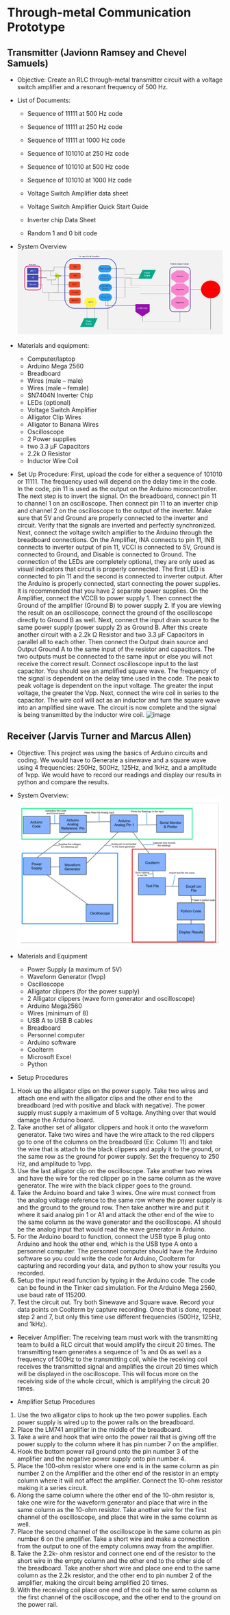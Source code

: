 # Through-metal Communication Prototype

## Transmitter (Javionn Ramsey and Chevel Samuels)

- Objective: Create an RLC through-metal transmitter circuit with a voltage switch amplifier and a resonant frequency of 500 Hz.
- List of Documents:

  - Sequence of 11111 at 500 Hz code

  - Sequence of 11111 at 250 Hz code

  - Sequence of 11111 at 1000 Hz code

  - Sequence of 101010 at 250 Hz code

  - Sequence of 101010 at 500 Hz code

  - Sequence of 101010 at 1000 Hz code

  - Voltage Switch Amplifier data sheet

  - Voltage Switch Amplifier Quick Start Guide

  - Inverter chip Data Sheet

  - Random 1 and 0 bit code

- System Overview ![alt text](https://github.com/CCCS-Team/Through-metal-Communication-Prototype/blob/main/imag/sys11.png)
- Materials and equipment:

  - Computer/laptop
  - Arduino Mega 2560
  - Breadboard
  - Wires (male – male)
  - Wires (male – female)
  - SN7404N Inverter Chip
  - LEDs (optional)
  - Voltage Switch Amplifier
  - Alligator Clip Wires
  - Alligator to Banana Wires
  - Oscilloscope
  - 2 Power supplies
  - two 3.3 μF Capacitors
  - 2.2k Ω Resistor
  - Inductor Wire Coil



- Set Up Procedure: First, upload the code for either a sequence of 101010 or 11111. The frequency used will depend on the delay time in the code. In the code, pin 11 is used as the output on the Arduino microcontroller. The next step is to invert the signal. On the breadboard, connect pin 11 to channel 1 on an oscilloscope. Then connect pin 11 to an inverter chip and channel 2 on the oscilloscope to the output of the inverter. Make sure that 5V and Ground are properly connected to the inverter and circuit. Verify that the signals are inverted and perfectly synchronized. Next, connect the voltage switch amplifier to the Arduino through the breadboard connections.  On the Amplifier, INA connects to pin 11, INB connects to inverter output of pin 11, VCCI is connected to 5V, Ground is connected to Ground, and Disable is connected to Ground.  The connection of the LEDs are completely optional, they are only used as visual indicators that circuit is properly connected. The first LED is connected to pin 11 and the second is connected to inverter output. After the Arduino is properly connected, start connecting the power supplies. It is recommended that you have 2 separate power supplies. On the Amplifier, connect the VCCB to power supply 1. Then connect the Ground of the amplifier (Ground B) to power supply 2. If you are viewing the result on an oscilloscope, connect the ground of the oscilloscope directly to Ground B as well. Next, connect the input drain source to the same power supply (power supply 2)  as Ground B. After this create another circuit with a 2.2k Ω Resistor and two 3.3 μF Capacitors in parallel all to each other. Then connect the Output drain source and Output Ground A to the same input of the resistor and capacitors. The two outputs must be connected to the same input or else you will not receive the correct result. Connect oscilloscope input to the last capacitor. You should see an amplified square wave. The frequency of the signal is dependent on the delay time used in the code. The peak to peak voltage is dependent on the input voltage. The greater the input voltage, the greater the Vpp. Next, connect the wire coil in series to the capacitor. The wire coil will act as an inductor and turn the square wave into an amplified sine wave. The circuit is now complete and the signal is being transmitted by the inductor wire coil. 
![image](https://user-images.githubusercontent.com/109627536/179872736-6657a340-f1ff-4827-ad2b-c07c5ae490c2.png)


## Receiver (Jarvis Turner and Marcus Allen)

- Objective: This project was using the basics of Arduino circuits and coding. We would have to Generate a sinewave and a square wave using 4 frequencies: 250Hz, 500Hz, 125Hz, and 1kHz, and a amplitude of 1vpp. We would have to record our readings and display our results in python and compare the results.
- System Overview:![alt text](https://github.com/CCCS-Team/Through-metal-Communication-Prototype/blob/main/imag/sys4.png)
- Materials and Equipment

  - Power Supply (a maximum of 5V)
  - Waveform Generator (1vpp)
  - Oscilloscope
  - Alligator clippers (for the power supply)
  - 2 Alligator clippers (wave form generator and oscilloscope)
  - Arduino Mega2560
  - Wires (minimum of 8)
  - USB A to USB B cables
  - Breadboard
  - Personnel computer 
  - Arduino software
  - Coolterm
  - Microsoft Excel
  - Python

- Setup Procedures

1.	Hook up the alligator clips on the power supply. Take two wires and attach one end with the alligator clips and the other end to the breadboard (red with positive and black with negative). The power supply must supply a maximum of 5 voltage. Anything over that would damage the Arduino board.
2.	Take another set of alligator clippers and hook it onto the waveform generator. Take two wires and have the wire attack to the red clippers go to one of the columns on the breadboard (Ex: Column 11) and take the wire that is attach to the black clippers and apply it to the ground, or the same row as the ground for power supply. Set the frequency to 250 Hz, and amplitude to 1vpp.
3.	Use the last alligator clip on the oscilloscope. Take another two wires and have the wire for the red clipper go in the same column as the wave generator. The wire with the black clipper goes to the ground.
4.	Take the Arduino board and take 3 wires. One wire must connect from the analog voltage reference to the same row where the power supply is and the ground to the ground row. Then take another wire and put it where it said analog pin 1 or A1 and attack the other end of the wire to the same column as the wave generator and the oscilloscope. A1 should be the analog input that would read the wave generator in Arduino.
5.	For the Arduino board to function, connect the USB type B plug onto Arduino and hook the other end, which is the USB type A onto a personnel computer. The personnel computer should have the Arduino software so you could write the code for Arduino, Coolterm for capturing and recording your data, and python to show your results you recorded.
6.	Setup the input read function by typing in the Arduino code. The code can be found in the Tinker cad simulation. For the Arduino Mega 2560, use baud rate of 115200.
7.	Test the circuit out. Try both Sinewave and Square wave. Record your data points on Coolterm by capture recording. Once that is done, repeat step 2 and 7, but only this time use different frequencies (500Hz, 125Hz, and 1kHz).

- Receiver Amplifier: The receiving team must work with the transmitting team to build a RLC circuit that would amplify the circuit 20 times. The transmitting team generates a sequence of 1s and 0s as well as a frequency of 500Hz to the transmitting coil, while the receiving coil receives the transmitted signal and amplifies the circuit 20 times which will be displayed in the oscilloscope. This will focus more on the receiving side of the whole circuit, which is amplifying the circuit 20 times.

- Amplifier Setup Procedures

1.	Use the two alligator clips to hook up the two power supplies. Each power supply is wired up to the power rails on the breadboard.
2.	Place the LM741 amplifier in the middle of the breadboard.
3.	Take a wire and hook that wire onto the power rail that is giving off the power supply to the column where it has pin number 7 on the amplifier.
4.	Hook the bottom power rail ground onto the pin number 3 of the amplifier and the negative power supply onto pin number 4.
5.	Place the 100-ohm resistor where one end is in the same column as pin number 2 on the Amplifier and the other end of the resistor in an empty column where it will not affect the amplifier. Connect the 10-ohm resistor making it a series circuit. 
6.	Along the same column where the other end of the 10-ohm resistor is, take one wire for the waveform generator and place that wire in the same column as the 10-ohm resistor. Take another wire for the first channel of the oscilloscope, and place that wire in the same column as well. 
7.	Place the second channel of the oscilloscope in the same column as pin number 6 on the amplifier. Take a short wire and make a connection from the output to one of the empty columns away from the amplifier. 
8.	Take the 2.2k- ohm resistor and connect one end of the resistor to the short wire in the empty column and the other end to the other side of the breadboard. Take another short wire and place one end to the same column as the 2.2k resistor, and the other end to pin number 2 of the amplifier, making the circuit being amplified 20 times.
9.	With the receiving coil place one end of the coil to the same column as the first channel of the oscilloscope, and the other end to the ground on the power rail.
